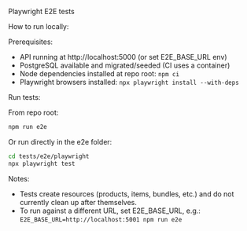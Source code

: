 Playwright E2E tests

How to run locally:

Prerequisites:
- API running at http://localhost:5000 (or set E2E_BASE_URL env)
- PostgreSQL available and migrated/seeded (CI uses a container)
- Node dependencies installed at repo root: `npm ci`
- Playwright browsers installed: `npx playwright install --with-deps`

Run tests:

From repo root:

```bash
npm run e2e
```

Or run directly in the e2e folder:

```bash
cd tests/e2e/playwright
npx playwright test
```

Notes:
- Tests create resources (products, items, bundles, etc.) and do not currently clean up after themselves.
- To run against a different URL, set E2E_BASE_URL, e.g.: `E2E_BASE_URL=http://localhost:5001 npm run e2e`
